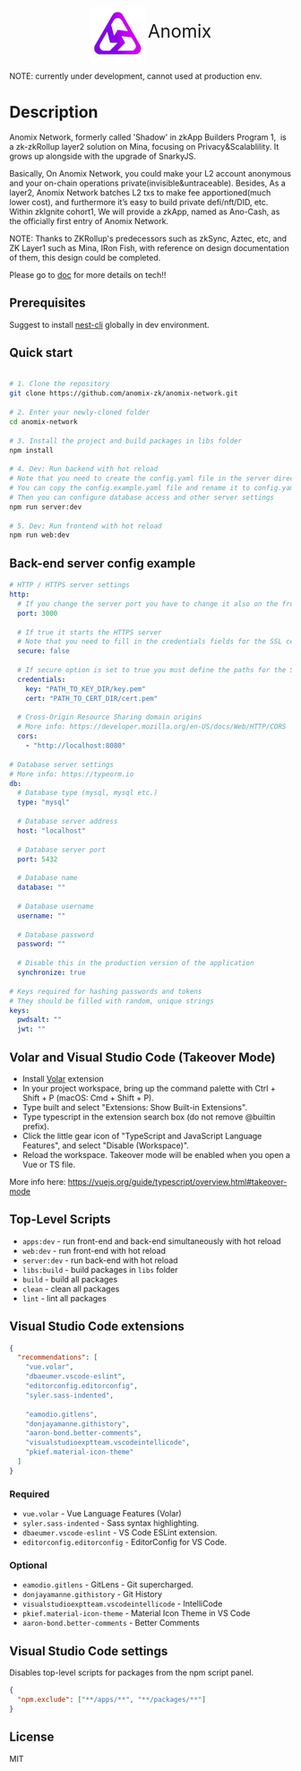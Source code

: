 <div align="center">
  <img align='center' src="./docs/pic/anomix.svg" height="100px" width="100px">
<font size=6>Anomix</font>
</div>

NOTE: currently under development, cannot used at production env.

# Description

Anomix Network, formerly called 'Shadow' in zkApp Builders Program 1,  is a zk-zkRollup layer2 solution on Mina, focusing on Privacy&Scalablility. It grows up alongside with the upgrade of SnarkyJS.<br>

Basically, On Anomix Network, you could make your L2 account anonymous and your on-chain operations private(invisible&untraceable). Besides, As a layer2, Anomix Network batches L2 txs to make fee apportioned(much lower cost), and furthermore it’s easy to build private defi/nft/DID, etc.<br>
Within zkIgnite cohort1, We will provide a zkApp, named as Ano-Cash, as the officially first entry of Anomix Network.<br>

NOTE: Thanks to ZKRollup's predecessors such as zkSync, Aztec, etc, and ZK Layer1 such as Mina, IRon Fish, with reference on design documentation of them, this design could be completed.

Please go to [doc](./docs/README.md) for more details on tech!!

## Prerequisites

Suggest to install [nest-cli](https://docs.nestjs.com/cli/overview) globally in dev environment.

## Quick start

```bash

# 1. Clone the repository
git clone https://github.com/anomix-zk/anomix-network.git

# 2. Enter your newly-cloned folder
cd anomix-network

# 3. Install the project and build packages in libs folder
npm install

# 4. Dev: Run backend with hot reload
# Note that you need to create the config.yaml file in the server directory beforehand
# You can copy the config.example.yaml file and rename it to config.yaml
# Then you can configure database access and other server settings
npm run server:dev

# 5. Dev: Run frontend with hot reload
npm run web:dev

```

## Back-end server config example

```yaml
# HTTP / HTTPS server settings
http:
  # If you change the server port you have to change it also on the front-end
  port: 3000

  # If true it starts the HTTPS server
  # Note that you need to fill in the credentials fields for the SSL certificate
  secure: false

  # If secure option is set to true you must define the paths for the SSL certificate
  credentials:
    key: "PATH_TO_KEY_DIR/key.pem"
    cert: "PATH_TO_CERT_DIR/cert.pem"

  # Cross-Origin Resource Sharing domain origins
  # More info: https://developer.mozilla.org/en-US/docs/Web/HTTP/CORS
  cors:
    - "http://localhost:8080"

# Database server settings
# More info: https://typeorm.io
db:
  # Database type (mysql, mysql etc.)
  type: "mysql"

  # Database server address
  host: "localhost"

  # Database server port
  port: 5432

  # Database name
  database: ""

  # Database username
  username: ""

  # Database password
  password: ""

  # Disable this in the production version of the application
  synchronize: true

# Keys required for hashing passwords and tokens
# They should be filled with random, unique strings
keys:
  pwdsalt: ""
  jwt: ""
```

## Volar and Visual Studio Code (Takeover Mode)

- Install [Volar](https://marketplace.visualstudio.com/items?itemName=vue.volar) extension
- In your project workspace, bring up the command palette with Ctrl + Shift + P (macOS: Cmd + Shift + P).
- Type built and select "Extensions: Show Built-in Extensions".
- Type typescript in the extension search box (do not remove @builtin prefix).
- Click the little gear icon of "TypeScript and JavaScript Language Features", and select "Disable (Workspace)".
- Reload the workspace. Takeover mode will be enabled when you open a Vue or TS file.

More info here: https://vuejs.org/guide/typescript/overview.html#takeover-mode

## Top-Level Scripts

- `apps:dev` - run front-end and back-end simultaneously with hot reload
- `web:dev` - run front-end with hot reload
- `server:dev` - run back-end with hot reload
- `libs:build` - build packages in `libs` folder
- `build` - build all packages
- `clean` - clean all packages
- `lint` - lint all packages

## Visual Studio Code extensions

```json
{
  "recommendations": [
    "vue.volar",
    "dbaeumer.vscode-eslint",
    "editorconfig.editorconfig",
    "syler.sass-indented",

    "eamodio.gitlens",
    "donjayamanne.githistory",
    "aaron-bond.better-comments",
    "visualstudioexptteam.vscodeintellicode",
    "pkief.material-icon-theme"
  ]
}
```

### Required

- `vue.volar` - Vue Language Features (Volar)
- `syler.sass-indented` - Sass syntax highlighting.
- `dbaeumer.vscode-eslint` - VS Code ESLint extension.
- `editorconfig.editorconfig` - EditorConfig for VS Code.

### Optional

- `eamodio.gitlens` - GitLens - Git supercharged.
- `donjayamanne.githistory` - Git History
- `visualstudioexptteam.vscodeintellicode` - IntelliCode
- `pkief.material-icon-theme` - Material Icon Theme in VS Code
- `aaron-bond.better-comments` - Better Comments

## Visual Studio Code settings

Disables top-level scripts for packages from the npm script panel.

```json
{
  "npm.exclude": ["**/apps/**", "**/packages/**"]
}
```

## License

MIT
